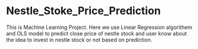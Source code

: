 # Nestle_Stoke_Price_Prediction
This is Machine Learning Project.
Here we use Linear Regression algorithem and OLS model to predict close price of nestle stock and user know about the idea to invest in nestle stock or not based on prediction.
